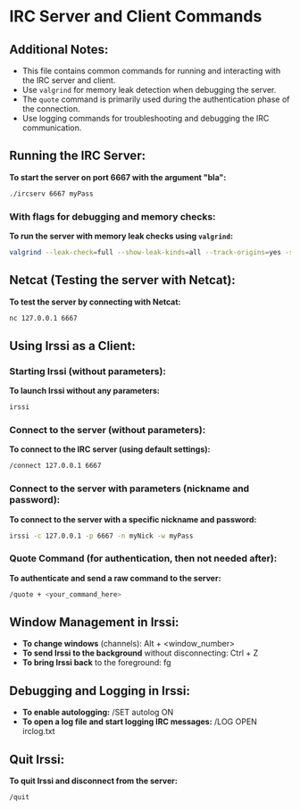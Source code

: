 # IRC Server and Client Commands

## Additional Notes:
- This file contains common commands for running and interacting with the IRC server and client.
- Use `valgrind` for memory leak detection when debugging the server.
- The `quote` command is primarily used during the authentication phase of the connection.
- Use logging commands for troubleshooting and debugging the IRC communication.

## Running the IRC Server:
**To start the server on port 6667 with the argument "bla":**
```bash
./ircserv 6667 myPass
```

### With flags for debugging and memory checks:
**To run the server with memory leak checks using `valgrind`:**
```bash
valgrind --leak-check=full --show-leak-kinds=all --track-origins=yes -s --track-fds=yes ./ircserv 6667 myPass
```

## Netcat (Testing the server with Netcat):
**To test the server by connecting with Netcat:**
```bash
nc 127.0.0.1 6667
```

## Using Irssi as a Client:

### Starting Irssi (without parameters):
**To launch Irssi without any parameters:**
```bash
irssi
```

### Connect to the server (without parameters):
**To connect to the IRC server (using default settings):**
```bash
/connect 127.0.0.1 6667
```

### Connect to the server with parameters (nickname and password):
**To connect to the server with a specific nickname and password:**
```bash
irssi -c 127.0.0.1 -p 6667 -n myNick -w myPass
```

### Quote Command (for authentication, then not needed after):
**To authenticate and send a raw command to the server:**
```bash
/quote + <your_command_here>
```

## Window Management in Irssi:

- **To change windows** (channels): Alt + <window_number>
- **To send Irssi to the background** without disconnecting: Ctrl + Z
- **To bring Irssi back** to the foreground: fg

## Debugging and Logging in Irssi:

- **To enable autologging:**
  /SET autolog ON
- **To open a log file and start logging IRC messages:**
  /LOG OPEN irclog.txt

## Quit Irssi:
**To quit Irssi and disconnect from the server:**
```bash
/quit
```
